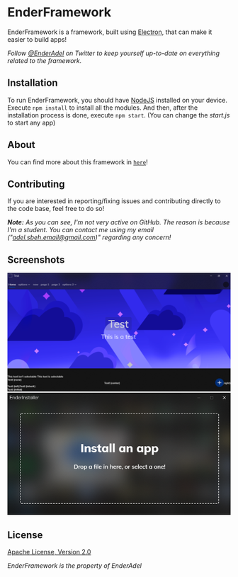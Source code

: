 # EnderFramework
EnderFramework is a framework, built using [Electron](https://electron.org), that can make it easier to build apps!

*Follow [@EnderAdel](https://twitter.com/EnderAdel) on Twitter to keep yourself up-to-date on everything related to the framework.*

## Installation
To run EnderFramework, you should have [NodeJS](https://nodejs.org/) installed on your device. Execute `npm install` to install all the modules. And then, after the installation process is done, execute `npm start`. (You can change the *start.js* to start any app)

## About
You can find more about this framework in [`here`](https://enderadel.net/EnderFramework)!

## Contributing
If you are interested in reporting/fixing issues and contributing directly to the code base, feel free to do so!

***Note:*** *As you can see, I'm not very active on GitHub. The reason is because I'm a student. You can contact me using my email ("[adel.sbeh.email@gmail.com](mailto:adel.sbeh.email@gmail.com))" regarding any concern!*

## Screenshots

![Screenshot](https://github.com/EnderAdel/EnderFramework/blob/master/repository/screenshots/1.png?raw=true "A test app")
![Screenshot](https://github.com/EnderAdel/EnderFramework/blob/master/repository/screenshots/2.png?raw=true "EnderInstaller")

## License
[Apache License, Version 2.0](https://github.com/EnderAdel/EnderFramework/blob/master/LICENSE)

*EnderFramework is the property of EnderAdel*